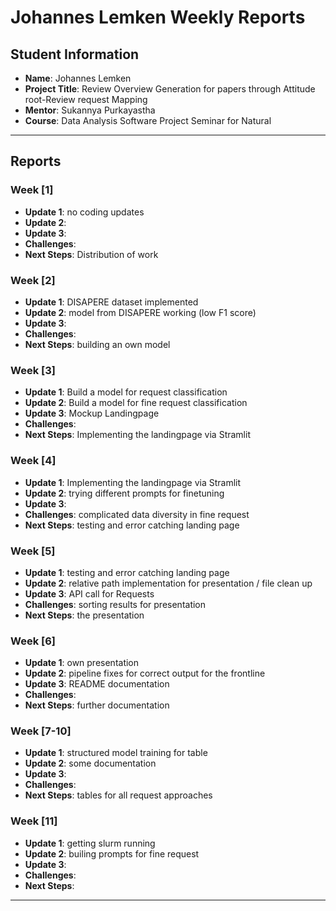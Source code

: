 # Johannes Lemken Weekly Reports

## Student Information
- **Name**: Johannes Lemken
- **Project Title**: Review Overview Generation for papers through Attitude root-Review request Mapping 
- **Mentor**: Sukannya Purkayastha
- **Course**: Data Analysis Software Project Seminar for Natural 

---

## Reports

### Week [1]

- **Update 1**: no coding updates
- **Update 2**: 
- **Update 3**: 
- **Challenges**: 
- **Next Steps**: Distribution of work 

### Week [2]

- **Update 1**: DISAPERE dataset implemented 
- **Update 2**: model from DISAPERE working (low F1 score)
- **Update 3**: 
- **Challenges**: 
- **Next Steps**: building an own model

### Week [3]

- **Update 1**: Build a model for request classification 
- **Update 2**: Build a model for fine request classification 
- **Update 3**: Mockup Landingpage
- **Challenges**: 
- **Next Steps**: Implementing the landingpage via Stramlit

### Week [4]

- **Update 1**: Implementing the landingpage via Stramlit
- **Update 2**: trying different prompts for finetuning 
- **Update 3**: 
- **Challenges**: complicated data diversity in fine request
- **Next Steps**: testing and error catching landing page

### Week [5]

- **Update 1**: testing and error catching landing page
- **Update 2**: relative path implementation for presentation / file clean up
- **Update 3**: API call for Requests 
- **Challenges**: sorting results for presentation
- **Next Steps**: the presentation

### Week [6]

- **Update 1**: own presentation  
- **Update 2**: pipeline fixes for correct output for the frontline
- **Update 3**: README documentation
- **Challenges**: 
- **Next Steps**: further documentation

### Week [7-10]

- **Update 1**: structured model training for table
- **Update 2**: some documentation
- **Update 3**: 
- **Challenges**: 
- **Next Steps**: tables for all request approaches


### Week [11]

- **Update 1**: getting slurm running  
- **Update 2**: builing prompts for fine request
- **Update 3**: 
- **Challenges**: 
- **Next Steps**: 

---

